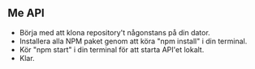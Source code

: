 ## Me API

- Börja med att klona repository't någonstans på din dator.
- Installera alla NPM paket genom att köra "npm install" i din terminal.
- Kör "npm start" i din terminal för att starta API'et lokalt.
- Klar.
